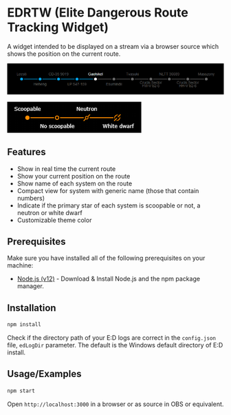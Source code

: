 
# EDRTW (Elite Dangerous Route Tracking Widget)
A widget intended to be displayed on a stream via a browser source which shows the position on the current route.

![Example](docs/images/example.png)

![Legend](docs/images/legend.png)

## Features
- Show in real time the current route
- Show your current position on the route
- Show name of each system on the route
- Compact view for system with generic name (those that contain numbers)
- Indicate if the primary star of each system is scoopable or not, a neutron or white dwarf
- Customizable theme color

## Prerequisites
Make sure you have installed all of the following prerequisites on your machine:

- [Node.js (v12)](https://nodejs.org/dist/latest-v12.x/) - Download & Install Node.js and the npm package manager.


## Installation 
```bash
npm install
```

Check if the directory path of your E:D logs are correct in the `config.json` file, `edLogDir` parameter. The default is the Windows default directory of E:D install.


## Usage/Examples
```bash
npm start
```

Open `http://localhost:3000` in a browser or as source in OBS or equivalent.